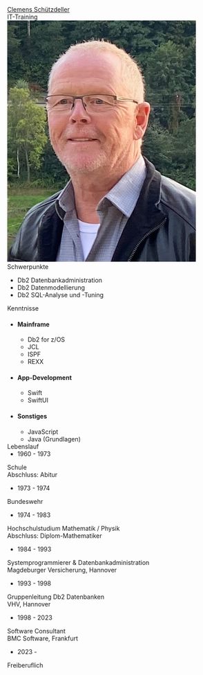 <div class="hGrid printPageHeader">
  <div class="grid-2">
    <div class="gridHeader"><a href="mailto:cl.schuetzdeller@icloud.com">Clemens Schützdeller</a></div>
    <div class="gridHeader">IT-Training</div>
  </div>
  <div class="grid-1">
    <img src="SchuetzdellerClemens.jpg" class="bordered">
  </div>
</div>

<div class="hGrid">
  <div class="grid-2">
    <div class="gridTitle">Schwerpunkte</div>
      <ul>
        <li>Db2 Datenbankadministration</li>
        <li>Db2 Datenmodellierung</li>
        <li>Db2 SQL-Analyse und -Tuning</li>
      </ul>
    </div>
</div>

<div class="hGrid">
  <div class="grid-2" style="padding: 0;">
    <div class="gridTitle">Kenntnisse</div>
    <div class="hGrid" style="padding: 0;">
      <div class="grid-2"><ul style="margin: 0;">
        <li><h4 style="padding: 0;">Mainframe</h4></li>
        <ul>
          <li>Db2 for z/OS</li>
          <li>JCL</li>
          <li>ISPF</li>
          <li>REXX</li>
        </ul>
        <li><h4 style="padding: 0;">App-Development</h4></li>
        <ul>
          <li>Swift</li>
          <li>SwiftUI</li>
        </ul>
        <li><h4 style="padding: 0;">Sonstiges</h4></li>
        <ul>
          <li>JavaScript</li>
          <li>Java (Grundlagen)</li>
        </ul>
      </ul></div>
    </div>
  </div>
</div>

<div class="pageBreak"></div>

<div class="hGrid">
  <div class="grid-2">
    <div class="gridTitle">Lebenslauf</div>
    <div class="hGrid" style="padding: 0;">
      <div class="grid-1"><ul style="margin: 0;"><li>1960 - 1973</li></ul></div>
      <div class="grid-2"><p>Schule<br>Abschluss: Abitur</p></div>
    <div class="gridBreak" style="height: calc(0.1 * var(--base-font-size))"></div>
      <div class="grid-1"><ul style="margin: 0;"><li>1973 - 1974</li></ul></div>
      <div class="grid-2"><p>Bundeswehr</p></div>
    <div class="gridBreak" style="height: calc(0.1 * var(--base-font-size))"></div>
      <div class="grid-1"><ul style="margin: 0;"><li>1974 - 1983</li></ul></div>
      <div class="grid-2"><p>Hochschulstudium Mathematik / Physik<br>Abschluss: Diplom-Mathematiker</p></div>
    <div class="gridBreak" style="height: calc(0.1 * var(--base-font-size))"></div>
      <div class="grid-1"><ul style="margin: 0;"><li>1984 - 1993</li></ul></div>
      <div class="grid-2"><p>Systemprogrammierer & Datenbankadministration<br>Magdeburger Versicherung, Hannover</p></div>
    <div class="gridBreak" style="height: calc(0.1 * var(--base-font-size))"></div>
      <div class="grid-1"><ul style="margin: 0;"><li>1993 - 1998</li></ul></div>
      <div class="grid-2"><p>Gruppenleitung Db2 Datenbanken<br>VHV, Hannover</p></div>
    <div class="gridBreak" style="height: calc(0.1 * var(--base-font-size))"></div>
      <div class="grid-1"><ul style="margin: 0;"><li>1998 - 2023</li></ul></div>
      <div class="grid-2"><p>Software Consultant<br>BMC Software, Frankfurt</p></div>
    <div class="gridBreak" style="height: calc(0.1 * var(--base-font-size))"></div>
      <div class="grid-1"><ul style="margin: 0;"><li>2023 -</li></ul></div>
      <div class="grid-2"><p>Freiberuflich</p></div>
    </div>
  </div>
</div>


